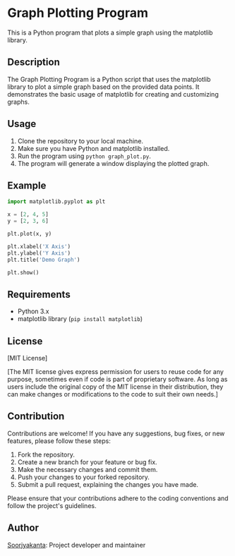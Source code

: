 # Graph Plotting Program

This is a Python program that plots a simple graph using the matplotlib library.

## Description

The Graph Plotting Program is a Python script that uses the matplotlib library to plot a simple graph based on the provided data points. It demonstrates the basic usage of matplotlib for creating and customizing graphs.

## Usage

1. Clone the repository to your local machine.
2. Make sure you have Python and matplotlib installed.
3. Run the program using `python graph_plot.py`.
4. The program will generate a window displaying the plotted graph.

## Example

```python
import matplotlib.pyplot as plt

x = [2, 4, 5]
y = [2, 3, 6]

plt.plot(x, y)

plt.xlabel('X Axis')
plt.ylabel('Y Axis')
plt.title('Demo Graph')

plt.show()
```

## Requirements
- Python 3.x
- matplotlib library (`pip install matplotlib`)


## License
[MIT License]

[The MIT license gives express permission for users to reuse code for any purpose, sometimes even if code is part of proprietary software.
As long as users include the original copy of the MIT license in their distribution, they can make changes or modifications to the code to 
suit their own needs.]

## Contribution
Contributions are welcome! If you have any suggestions, bug fixes, or new features, please follow these steps:

1. Fork the repository.
2. Create a new branch for your feature or bug fix.
3. Make the necessary changes and commit them.
4. Push your changes to your forked repository.
5. Submit a pull request, explaining the changes you have made.

Please ensure that your contributions adhere to the coding conventions and follow the project's guidelines.

## Author
[Soorjyakanta](https://github.com/soorjya): Project developer and maintainer
